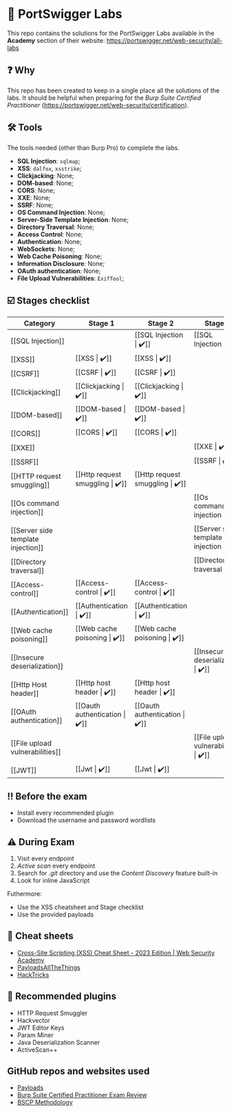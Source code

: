 # 🧪 PortSwigger Labs

This repo contains the solutions for the PortSwigger Labs available in the **Academy** section of their website: https://portswigger.net/web-security/all-labs

## ❓ Why
This repo has been created to keep in a single place all the solutions of the labs. It should be helpful when preparing for the *Burp Suite Certified Practitioner* (https://portswigger.net/web-security/certification).

## 🛠️ Tools
The tools needed (other than Burp Pro) to complete the labs.

- **SQL Injection**: ``sqlmap``;
- **XSS**: ``dalfox``, ``xsstrike``;
- **Clickjacking**: None;
- **DOM-based**: None;
- **CORS**: None;
- **XXE**: None;
- **SSRF**: None;
- **OS Command Injection**: None;
- **Server-Side Template Injection**: None;
- **Directory Traversal**: None;
- **Access Control**: None;
- **Authentication**: None;
- **WebSockets**: None;
- **Web Cache Poisoning**: None;
- **Information Disclosure**: None;
- **OAuth authentication**: None;
- **File Upload Vulnerabilities**: ``ExifTool``;

## ☑️ Stages checklist

| Category | Stage 1 | Stage 2 | Stage 3 |
| --- | --- | --- | --- |
| [[SQL Injection]] |  | [[SQL Injection \| ✔️]] | [[SQL Injection \| ✔️]] |
| [[XSS]] | [[XSS \| ✔️]] | [[XSS \| ✔️]] |  |
| [[CSRF]] | [[CSRF \| ✔️]] | [[CSRF \| ✔️]] |  |
| [[Clickjacking]] | [[Clickjacking \| ✔️]] | [[Clickjacking \| ✔️]] |  |
| [[DOM-based]] | [[DOM-based \| ✔️]] | [[DOM-based \| ✔️]] |  |
| [[CORS]] | [[CORS \| ✔️]] | [[CORS \| ✔️]] |  |
| [[XXE]] |  |  | [[XXE \| ✔️]] |
| [[SSRF]] |  |  | [[SSRF \| ✔️]] |
| [[HTTP request smuggling]] | [[Http request smuggling \| ✔️]] | [[Http request smuggling \| ✔️]] |  |
| [[Os command  injection]] |  |  | [[Os command injection \| ✔️]] |
| [[Server side template injection]] |  |  | [[Server side template injection \| ✔️]] |
| [[Directory traversal]] |  |  | [[Directory traversal \| ✔️]] |
| [[Access-control]] | [[Access-control \| ✔️]] | [[Access-control \| ✔️]] |  |
| [[Authentication]] | [[Authentication \| ✔️]] | [[Authentication \| ✔️]] |  |
| [[Web cache poisoning]] | [[Web cache poisoning \| ✔️]] | [[Web cache poisoning \| ✔️]] |  |
| [[Insecure deserialization]] |  |  | [[Insecure deserialization \| ✔️]] |
| [[Http Host header]] | [[Http host header \| ✔️]] | [[Http host header \| ✔️]] |  |
| [[OAuth authentication]] | [[Oauth authentication \| ✔️]] | [[Oauth authentication \| ✔️]] |  |
| [[File upload vulnerabilities]] |  |  | [[File upload vulnerabilities \| ✔️]] |
| [[JWT]] | [[Jwt \| ✔️]] | [[Jwt \| ✔️]] |  |

## ‼️ Before the exam

- Install every recommended plugin
- Download the username and password wordlists

## ⚠️ During Exam

1. Visit every endpoint
2. *Active scan* every endpoint
3. Search for *.git* directory and use the *Content Discovery* feature built-in
4. Look for inline JavaScript

Futhermore:
- Use the XSS cheatsheet and Stage checklist
- Use the provided payloads

## 💭 Cheat sheets
- [Cross-Site Scripting (XSS) Cheat Sheet - 2023 Edition | Web Security Academy](https://portswigger.net/web-security/cross-site-scripting/cheat-sheet)
- [PayloadsAllTheThings](https://github.com/swisskyrepo/PayloadsAllTheThings)
- [HackTricks](https://book.hacktricks.xyz/welcome/readme)


## 🛫 Recommended plugins

- HTTP Request Smuggler
- Hackvector
- JWT Editor Keys
- Param Miner
- Java Deserialization Scanner
- ActiveScan++

## GitHub repos and websites used
- [Payloads](https://micahvandeusen.com/burp-suite-certified-practitioner-exam-review/)
- [Burp Suite Certified Practitioner Exam Review](https://micahvandeusen.com/burp-suite-certified-practitioner-exam-review/)
- [BSCP Methodology](http://bscpcheatsheet.gitbook.io/)

